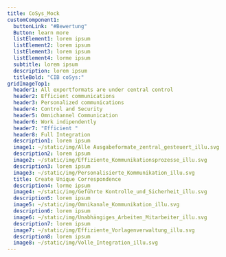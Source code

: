 ```yaml
---
title: CoSys_Mock
customComponent1:
  buttonLink: "#Bewertung"
  Button: learn more
  listElement1: lorem ipsum
  listElement2: lorem ipsum
  listElement3: lorem ipsum
  listElement4: lorme ipsum
  subtitle: lorem ipsum
  description: lorem ipsum
  titleBold: "CIB coSys:"
gridImageTop1:
  header1: All exportformats are under central control
  header2: Efficient communications
  header3: Personalized communications
  header4: Control and Security
  header5: Omnichannel Communication
  header6: Work indipendently
  header7: "Efficient "
  header8: Full Integration
  description1: lorem ipsum
  image1: ~/static/img/Alle Ausgabeformate_zentral_gesteuert_illu.svg
  description2: lorem ipsum
  image2: ~/static/img/Effiziente_Kommunikationsprozesse_illu.svg
  description3: lorem ipsum
  image3: ~/static/img/Personalisierte_Kommunikation_illu.svg
  title: Create Unique Correspondence
  description4: lorme ipsum
  image4: ~/static/img/Geführte Kontrolle_und_Sicherheit_illu.svg
  description5: lorem ipsum
  image5: ~/static/img/Omnikanale_Kommunikation_illu.svg
  description6: lorem ipsum
  image6: ~/static/img/Unabhängiges_Arbeiten_Mitarbeiter_illu.svg
  description7: lorem ipsum
  image7: ~/static/img/Effiziente_Vorlagenverwaltung_illu.svg
  description8: lorem ipsum
  image8: ~/static/img/Volle_Integration_illu.svg
---
```

